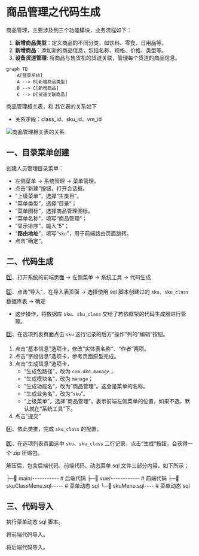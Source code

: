 # 商品管理之代码生成

商品管理，主要涉及到三个功能模块，业务流程如下：

1. **新增商品类型**：定义商品的不同分类，如饮料、零食、日用品等。
2. **新增商品**：添加新的商品信息，包括名称、规格、价格、类型等。
3. **设备货道管理**: 将商品与售货机的货道关联，管理每个货道的商品信息。

```mermaid
graph TD
    A[登录系统] 
    A --> B[新增商品类型]
    B --> C[新增商品]
    C --> D[货道关联商品]
```

商品管理相关表，和 其它表的关系如下

- 关系字段：class_id、sku_id、vm_id

![商品管理相关表的关系](/Users/zetian/workshop/project/dkd-parent/Note/NodeAssets/商品管理相关表的关系.png)

## 一、目录菜单创建

创建人员管理目录菜单：

- 左侧菜单 -> 系统管理 -> 菜单管理。
- 点击“新建”按钮，打开会话框。
- “上级菜单”，选择“主类目”。
- “菜单类型”，选择“目录”；
- “菜单图标”，选择商品管理图标。
- “菜单名称”，填写“商品管理”；
- “显示排序”，输入“5”；
-  “**路由地址**”，填写“`sku`”，用于前端路由页面跳转。
- 点击“确定”。

## 二、代码生成

1️⃣、打开系统的前端页面 -> 左侧菜单 -> 系统工具 -> 代码生成

2️⃣、点击“导入”，在导入表页面 -> 选择使用 sql 脚本创建过的 `sku`、`sku_class` 数据库表 -> 确定

- 这步操作，将数据库 `sku`、`sku_class` 交给了若依框架的代码生成器进行管理。

3️⃣、在选项列表页面点击 `sku` 这行记录的后方“操作”列的“编辑”按钮。

1. 点击“基本信息”选项卡，修改“实体表名称”、“作者”两项。
2. 点击“字段信息”选项卡，参考页面原型完成。
3. 点击“生成信息”选项卡，
   - “生成包路径”，改为 `com.dkd.manage`；
   - “生成模块名”，改为 `manage`；
   - ”生成功能名“，改为”商品管理“。这会是菜单的名称。
   - “生成业务名”，改为“`sku`”。
   - “上级菜单”，选择”商品管理“。表示前端左侧菜单的位置，如果不选，默认就在“系统工具”下。
4. 点击“提交”

4️⃣、依此类推，完成 `sku_class` 的配置。

5️⃣、在选项列表页面选中 `sku`、`sku_class`  二行记录，点击“生成”按钮。会获得一个 zip 压缩包。

解压后，包含后端代码、前端代码、动态菜单 sql 文件三部分内容，如下所示；

├─📁 main/----------- # 后端代码
├─📁 vue/------------ # 前端代码
├─📄 skuClassMenu.sql----- # 菜单动态 sql
└─📄 skuMenu.sql---- # 菜单动态 sql

## 三、代码导入

执行菜单动态 sql 脚本。

将前端代码导入。

将后端代码导入。